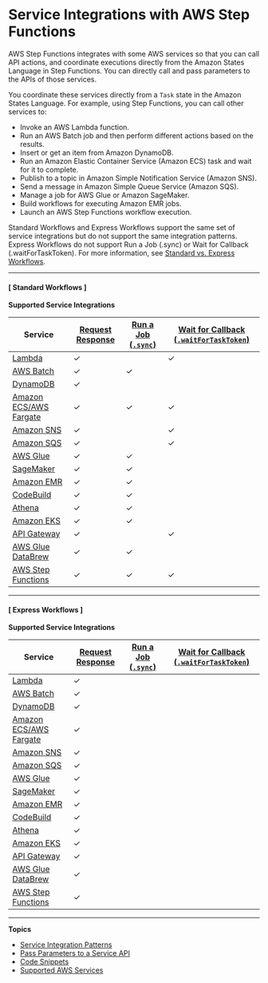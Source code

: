 # Service Integrations with AWS Step Functions<a name="concepts-service-integrations"></a>

AWS Step Functions integrates with some AWS services so that you can call API actions, and coordinate executions directly from the Amazon States Language in Step Functions\. You can directly call and pass parameters to the APIs of those services\. 

You coordinate these services directly from a `Task` state in the Amazon States Language\. For example, using Step Functions, you can call other services to: 
+ Invoke an AWS Lambda function\.
+ Run an AWS Batch job and then perform different actions based on the results\.
+ Insert or get an item from Amazon DynamoDB\.
+ Run an Amazon Elastic Container Service \(Amazon ECS\) task and wait for it to complete\.
+ Publish to a topic in Amazon Simple Notification Service \(Amazon SNS\)\.
+ Send a message in Amazon Simple Queue Service \(Amazon SQS\)\.
+ Manage a job for AWS Glue or Amazon SageMaker\.
+ Build workflows for executing Amazon EMR jobs\.
+ Launch an AWS Step Functions workflow execution\.

Standard Workflows and Express Workflows support the same set of service integrations but do not support the same integration patterns\. Express Workflows do not support Run a Job \(\.sync\) or Wait for Callback \(\.waitForTaskToken\)\. For more information, see [Standard vs\. Express Workflows](concepts-standard-vs-express.md)\.

------
#### [ Standard Workflows ]


**Supported Service Integrations**  

| Service | [Request Response](connect-to-resource.md#connect-default) | [Run a Job \(`.sync`\)](connect-to-resource.md#connect-sync) | [Wait for Callback \(`.waitForTaskToken`\)](connect-to-resource.md#connect-wait-token) | 
| --- | --- | --- | --- | 
| [Lambda](connect-lambda.md) | ✓ |  | ✓ | 
| [AWS Batch](connect-batch.md) | ✓ | ✓ |  | 
| [DynamoDB](connect-ddb.md) | ✓ |  |  | 
| [Amazon ECS/AWS Fargate](connect-ecs.md) | ✓ | ✓ | ✓ | 
| [Amazon SNS](connect-sns.md) | ✓ |  | ✓ | 
| [Amazon SQS](connect-sqs.md) | ✓ |  | ✓ | 
| [AWS Glue](connect-glue.md) | ✓ | ✓ |  | 
| [SageMaker](connect-sagemaker.md) | ✓ | ✓ |  | 
| [Amazon EMR](connect-emr.md) | ✓ | ✓ |  | 
| [CodeBuild](connect-codebuild.md) | ✓ | ✓ |  | 
| [Athena](connect-athena.md) | ✓ | ✓ |  | 
| [Amazon EKS](connect-eks.md) | ✓ | ✓ |  | 
| [API Gateway](connect-api-gateway.md) | ✓ |  | ✓ | 
| [AWS Glue DataBrew](connect-databrew.md) | ✓ | ✓ |  | 
| [AWS Step Functions](connect-stepfunctions.md) | ✓ | ✓ | ✓ | 

------
#### [ Express Workflows ]


**Supported Service Integrations**  

| Service | [Request Response](connect-to-resource.md#connect-default) | [Run a Job \(`.sync`\)](connect-to-resource.md#connect-sync) | [Wait for Callback \(`.waitForTaskToken`\)](connect-to-resource.md#connect-wait-token) | 
| --- | --- | --- | --- | 
| [Lambda](connect-lambda.md) | ✓ |  |  | 
| [AWS Batch](connect-batch.md) | ✓ |  |  | 
| [DynamoDB](connect-ddb.md) | ✓ |  |  | 
| [Amazon ECS/AWS Fargate](connect-ecs.md) | ✓ |  |  | 
| [Amazon SNS](connect-sns.md) | ✓ |  |  | 
| [Amazon SQS](connect-sqs.md) | ✓ |  |  | 
| [AWS Glue](connect-glue.md) | ✓ |  |  | 
| [SageMaker](connect-sagemaker.md) | ✓ |  |  | 
| [Amazon EMR](connect-emr.md) | ✓ |  |  | 
| [CodeBuild](connect-codebuild.md) | ✓ |  |  | 
| [Athena](connect-athena.md) | ✓ |  |  | 
| [Amazon EKS](connect-eks.md) | ✓ |  |  | 
| [API Gateway](connect-api-gateway.md) | ✓ |  |  | 
| [AWS Glue DataBrew](connect-databrew.md) | ✓ |  |  | 
| [AWS Step Functions](connect-stepfunctions.md) | ✓ |  |  | 

------

**Topics**
+ [Service Integration Patterns](connect-to-resource.md)
+ [Pass Parameters to a Service API](connect-parameters.md)
+ [Code Snippets](concepts-code-snippets.md)
+ [Supported AWS Services](connect-supported-services.md)